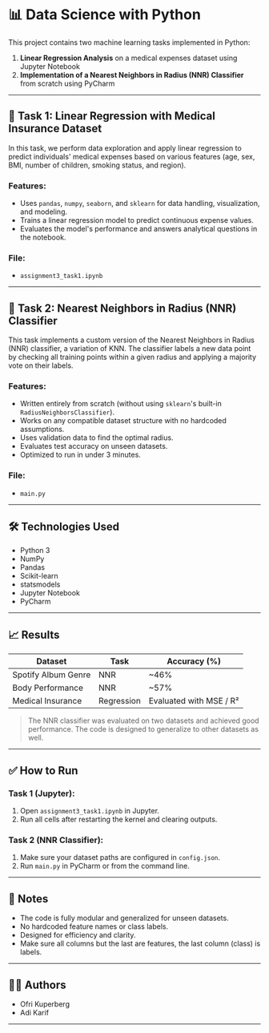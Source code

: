 # 📊 Data Science with Python

This project contains two machine learning tasks implemented in Python:

1. **Linear Regression Analysis** on a medical expenses dataset using Jupyter Notebook  
2. **Implementation of a Nearest Neighbors in Radius (NNR) Classifier** from scratch using PyCharm

---

## 🧪 Task 1: Linear Regression with Medical Insurance Dataset

In this task, we perform data exploration and apply linear regression to predict individuals' medical expenses based on various features (age, sex, BMI, number of children, smoking status, and region). 

### Features:
- Uses `pandas`, `numpy`, `seaborn`, and `sklearn` for data handling, visualization, and modeling.
- Trains a linear regression model to predict continuous expense values.
- Evaluates the model's performance and answers analytical questions in the notebook.

### File:
- `assignment3_task1.ipynb`

---

## 🤖 Task 2: Nearest Neighbors in Radius (NNR) Classifier

This task implements a custom version of the Nearest Neighbors in Radius (NNR) classifier, a variation of KNN. The classifier labels a new data point by checking all training points within a given radius and applying a majority vote on their labels.

### Features:
- Written entirely from scratch (without using `sklearn`'s built-in `RadiusNeighborsClassifier`).
- Works on any compatible dataset structure with no hardcoded assumptions.
- Uses validation data to find the optimal radius.
- Evaluates test accuracy on unseen datasets.
- Optimized to run in under 3 minutes.

### File:
- `main.py`

---

## 🛠 Technologies Used

- Python 3
- NumPy
- Pandas
- Scikit-learn
- statsmodels
- Jupyter Notebook
- PyCharm

---

## 📈 Results

| Dataset               | Task       | Accuracy (%) |
|-----------------------|------------|--------------|
| Spotify Album Genre   | NNR        | ~46%         |
| Body Performance      | NNR        | ~57%         |
| Medical Insurance     | Regression | Evaluated with MSE / R² |

> The NNR classifier was evaluated on two datasets and achieved good performance. The code is designed to generalize to other datasets as well.

---

## ✅ How to Run

### Task 1 (Jupyter):
1. Open `assignment3_task1.ipynb` in Jupyter.
2. Run all cells after restarting the kernel and clearing outputs.

### Task 2 (NNR Classifier):
1. Make sure your dataset paths are configured in `config.json`.
2. Run `main.py` in PyCharm or from the command line.

---

## 📌 Notes

- The code is fully modular and generalized for unseen datasets.
- No hardcoded feature names or class labels.
- Designed for efficiency and clarity.
- Make sure all columns but the last are features, the last column (class) is labels.

---

## 🧑‍💻 Authors

- Ofri Kuperberg
- Adi Karif 

---
